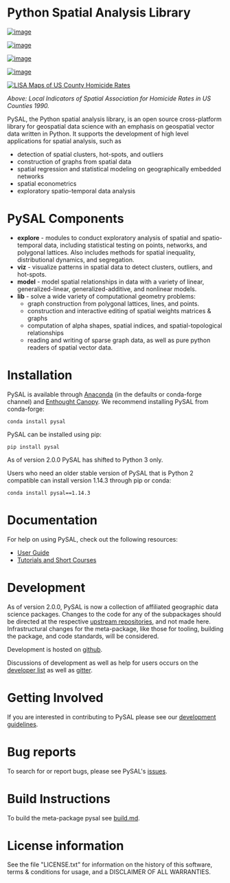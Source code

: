 Python Spatial Analysis Library
===============================

[![image](https://travis-ci.org/pysal/pysal.svg)](https://travis-ci.org/pysal)

[![image](https://coveralls.io/repos/pysal/pysal/badge.svg?branch=master)](https://coveralls.io/r/pysal/pysal?branch=master)

[![image](https://badges.gitter.im/pysal/pysal.svg)](https://gitter.im/pysal/pysal)

[![image](https://readthedocs.org/projects/pip/badge/?version=latest)](http://pysal.readthedocs.io/en/latest/index.html)

[![LISA Maps of US County Homicide Rates](https://farm2.staticflickr.com/1699/23937788493_1b9d147b9f_z.jpg)](http://nbviewer.ipython.org/urls/gist.githubusercontent.com/darribas/657e0568df7a63362762/raw/pysal_lisa_maps.ipynb)

*Above: Local Indicators of Spatial Association for Homicide Rates in US
Counties 1990.*

PySAL, the Python spatial analysis library, is an open source
cross-platform library for geospatial data science with an emphasis on
geospatial vector data written in Python. It supports the development of
high level applications for spatial analysis, such as

-   detection of spatial clusters, hot-spots, and outliers
-   construction of graphs from spatial data
-   spatial regression and statistical modeling on geographically
    embedded networks
-   spatial econometrics
-   exploratory spatio-temporal data analysis

PySAL Components
================

-   **explore** - modules to conduct exploratory analysis of spatial and spatio-temporal data, including statistical testing on points, networks, and
    polygonal lattices.  Also includes methods for spatial inequality, distributional dynamics, and segregation.
-   **viz** - visualize patterns in spatial data to detect clusters,
    outliers, and hot-spots.
-   **model** - model spatial relationships in data with a variety of
    linear, generalized-linear, generalized-additive, and nonlinear
    models.
-   **lib** - solve a wide variety of computational geometry problems:
    -   graph construction from polygonal lattices, lines, and points.
    -   construction and interactive editing of spatial weights matrices
        & graphs
    -   computation of alpha shapes, spatial indices, and
        spatial-topological relationships
    -   reading and writing of sparse graph data, as well as pure python
        readers of spatial vector data.

Installation
============

PySAL is available through
[Anaconda](https://www.continuum.io/downloads) (in the defaults or
conda-forge channel) and [Enthought
Canopy](https://www.enthought.com/products/canopy/). We recommend
installing PySAL from conda-forge:

``` {.sourceCode .bash}
conda install pysal
```

PySAL can be installed using pip:

``` {.sourceCode .bash}
pip install pysal
```

As of version 2.0.0 PySAL has shifted to Python 3 only.

Users who need an older stable version of PySAL that is Python 2
compatible can install version 1.14.3 through pip or conda:

``` {.sourceCode .bash}
conda install pysal==1.14.3
```

Documentation
=============

For help on using PySAL, check out the following resources:

-   [User
    Guide](https://pysal.readthedocs.io/en/latest/)
-   [Tutorials and Short
    Courses](https://github.com/pysal/notebooks)

Development
===========

As of version 2.0.0, PySAL is now a collection of affiliated geographic data
science packages. Changes to the code for any of the subpackages should be
directed at the respective [upstream
repositories](http://github.com/pysal/help), and not made here. Infrastructural
changes for the meta-package, like those for tooling, building the package, and
code standards, will be considered.

Development is hosted on [github](https://github.com/pysal/pysal).

Discussions of development as well as help for users occurs on the
[developer list](http://groups.google.com/group/pysal-dev) as well as
[gitter](https://gitter.im/pysal/pysal?).

Getting Involved
================

If you are interested in contributing to PySAL please see our
[development guidelines](https://github.com/pysal/pysal/wiki).

Bug reports
===========

To search for or report bugs, please see PySAL\'s
[issues](http://github.com/pysal/pysal/issues).

Build Instructions
=======================

To build the meta-package pysal see [build.md](build.md).



License information
===================

See the file \"LICENSE.txt\" for information on the history of this
software, terms & conditions for usage, and a DISCLAIMER OF ALL
WARRANTIES.
